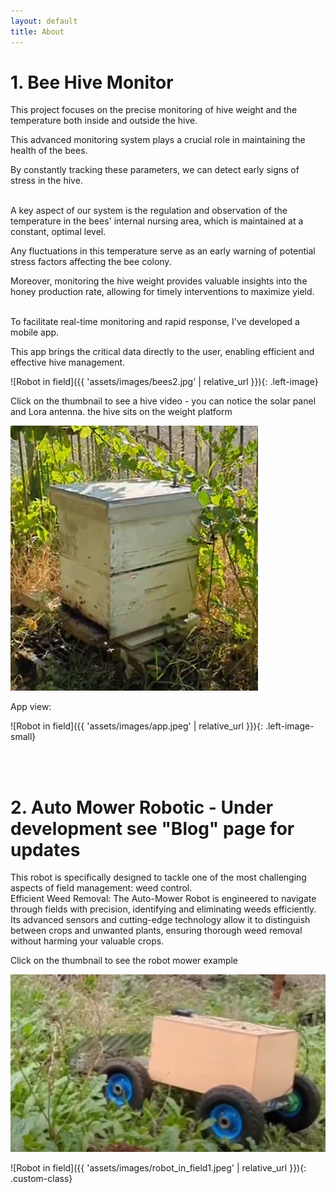 ```yaml
---
layout: default
title: About
---
```

# 1. Bee Hive Monitor
<p class="larger-font">
This project focuses on the precise monitoring of hive weight and the temperature both inside and outside the hive.<br> 

This advanced monitoring system plays a crucial role in maintaining the health of the bees. <br>

By constantly tracking these parameters, we can detect early signs of stress in the hive.<br><br>

A key aspect of our system is the regulation and observation of the temperature in the bees' internal nursing area, which is maintained at a constant, optimal level.<br>

Any fluctuations in this temperature serve as an early warning of potential stress factors affecting the bee colony.<br>

Moreover, monitoring the hive weight provides valuable insights into the honey production rate, allowing for timely interventions to maximize yield.<br><br>

To facilitate real-time monitoring and rapid response, I've developed a mobile app. <br>

This app brings the critical data directly to the user, enabling efficient and effective hive management.<br>
</p>

![Robot in field]({{ 'assets/images/bees2.jpg' | relative_url }}){: .left-image} 
<!--![Robot in field]({{ 'assets/images/bees2.jpg' | relative_url }}) -->

<p class="larger-font">
Click on the thumbnail to see a hive video - you can notice the solar panel and Lora antenna. the hive sits on the weight platform
</p>

<a href="https://photos.google.com/search/bees/photo/AF1QipP_bLtmvhS0c7JaLZ_KHJwZK-aisYM5Tbs5tb4e">
  <img src="assets/images/bees.png" alt="Hive Video">
</a>

<p class="larger-font">
App view:
</p>
![Robot in field]({{ 'assets/images/app.jpeg' | relative_url }}){: .left-image-small} 


<p class="larger-font">
<br><br>
</p>


# 2. Auto Mower Robotic - Under development see "Blog" page for updates

<p class="larger-font">
 This robot is specifically designed to tackle one of the most challenging aspects of field management: weed control.<br>
Efficient Weed Removal: The Auto-Mower Robot is engineered to navigate through fields with precision, identifying and eliminating weeds efficiently. <br> Its advanced sensors and cutting-edge technology allow it to distinguish between crops and unwanted plants, ensuring thorough weed removal without harming your valuable crops.<br>
</p>

<p class="larger-font">
Click on the thumbnail to see the robot mower example
</p>

<a href="https://photos.google.com/photo/AF1QipOn99deu41mugZuDzVDHwFw3VPJwjbmV5b7EJoR">
  <img src="assets/images/robot_mower.png" alt="Hive Video">
</a>




![Robot in field]({{ 'assets/images/robot_in_field1.jpeg' | relative_url }}){: .custom-class}
